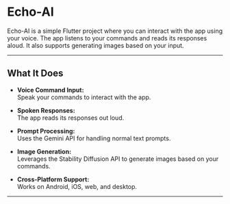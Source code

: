 # Echo-AI

Echo-AI is a simple Flutter project where you can interact with the app using your voice. The app listens to your commands and reads its responses aloud. It also supports generating images based on your input.

---

## What It Does

- **Voice Command Input:**  
  Speak your commands to interact with the app.
  
- **Spoken Responses:**  
  The app reads its responses out loud.

- **Prompt Processing:**  
  Uses the Gemini API for handling normal text prompts.

- **Image Generation:**  
  Leverages the Stability Diffusion API to generate images based on your commands.

- **Cross-Platform Support:**  
  Works on Android, iOS, web, and desktop.

---
